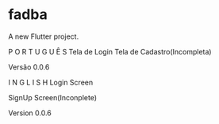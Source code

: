 # fadba

A new Flutter project.


P O R T U G U Ê S
Tela de Login
Tela de Cadastro(Incompleta)

Versão 0.0.6

I N G L I S H
Login Screen

SignUp Screen(Inconplete)

Version 0.0.6